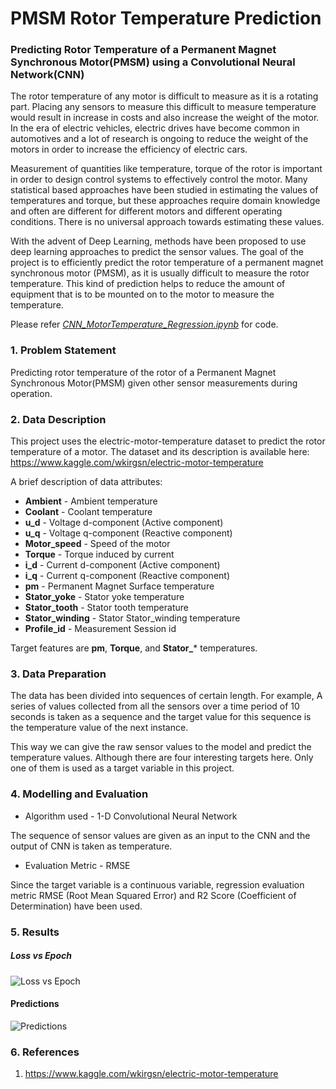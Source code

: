 # PMSM Rotor Temperature Prediction

### Predicting Rotor Temperature of a Permanent Magnet Synchronous Motor(PMSM) using a Convolutional Neural Network(CNN)



The rotor temperature of any motor is difficult to measure as it is a rotating part. Placing any sensors to measure this difficult to measure temperature would result in increase in costs and also increase the weight of the motor. In the era of electric vehicles, electric drives have become common in automotives and a lot of research is ongoing to reduce the weight of the motors in order to increase the efficiency of electric cars.

Measurement of quantities like temperature, torque of the rotor is important in order to design control systems to effectively control the motor. Many statistical based approaches have been studied in estimating the values of temperatures and torque, but these approaches require domain knowledge and often are different for different motors and different operating conditions. There is no universal approach towards estimating these values.

With the advent of Deep Learning, methods have been proposed to use deep learning approaches to predict the sensor values. The goal of the project is to efficiently predict the rotor temperature of a permanent magnet synchronous motor (PMSM), as it is usually difficult to measure the rotor temperature. This kind of prediction helps to reduce the amount of equipment that is to be mounted on to the motor to measure the temperature.

Please refer [*CNN_MotorTemperature_Regression.ipynb*](https://github.com/pranaymodukuru/PMSM_Rotor_Temp_Prediction/blob/master/CNN_MotorTemperature_Regression.ipynb) for code.

### 1. Problem Statement

Predicting rotor temperature of the rotor of a Permanent Magnet Synchronous Motor(PMSM) given other sensor measurements during operation.

### 2. Data Description

This project uses the electric-motor-temperature dataset to predict the rotor temperature of a motor. The dataset and its description is available here: https://www.kaggle.com/wkirgsn/electric-motor-temperature

A brief description of data attributes:

* **Ambient** - Ambient temperature
* **Coolant** - Coolant temperature
* **u_d** - Voltage d-component (Active component)
* **u_q** - Voltage q-component (Reactive component)
* **Motor_speed** - Speed of the motor
* **Torque** - Torque induced by current
* **i_d** - Current d-component (Active component)
* **i_q** - Current q-component (Reactive component)
* **pm** - Permanent Magnet Surface temperature
* **Stator_yoke** - Stator yoke temperature
* **Stator_tooth** - Stator tooth temperature
* **Stator_winding** - Stator Stator_winding temperature
* **Profile_id** - Measurement Session id

Target features are **pm**, **Torque**, and **Stator_*** temperatures.

### 3. Data Preparation

The data has been divided into sequences of certain length. For example, A series of values collected from all the sensors over a time period of 10 seconds is taken as a sequence and the target value for this sequence is the temperature value of the next instance.

This way we can give the raw sensor values to the model and predict the temperature values. Although there are four interesting targets here. Only one of them is used as a target variable in this project.

### 4. Modelling and Evaluation

* Algorithm used - 1-D Convolutional Neural Network

The sequence of sensor values are given as an input to the CNN and the output of CNN is taken as temperature.

* Evaluation Metric - RMSE

Since the target variable is a continuous variable, regression evaluation metric RMSE (Root Mean Squared Error) and R2 Score (Coefficient of Determination) have been used.

### 5. Results

##### Loss vs Epoch
![Loss vs Epoch](https://github.com/pranaymodukuru/PMSM_Rotor_Temp_Prediction/blob/master/imgs/losses.png)
#### Predictions
![Predictions](https://github.com/pranaymodukuru/PMSM_Rotor_Temp_Prediction/blob/master/imgs/predictions.png)

### 6. References
1. https://www.kaggle.com/wkirgsn/electric-motor-temperature

